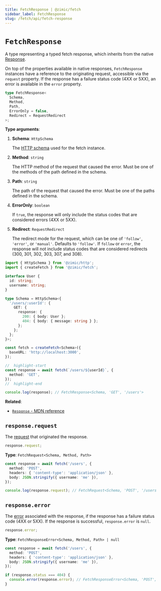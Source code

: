 ```yaml
---
title: FetchResponse | @zimic/fetch
sidebar_label: FetchResponse
slug: /fetch/api/fetch-response
---
```


# `FetchResponse`

A type representing a typed fetch response, which inherits from the native
[Response](https://developer.mozilla.org/docs/Web/API/Response).

On top of the properties available in native responses, `FetchResponse` instances have a reference to the originating
request, accessible via the `request` property. If the response has a failure status code (4XX or 5XX), an error is
available in the `error` property.

```ts
type FetchResponse<
  Schema,
  Method,
  Path,
  ErrorOnly = false,
  Redirect = RequestRedirect
>;
```

**Type arguments**:

1. **Schema**: `HttpSchema`

   The [HTTP schema](/docs/zimic-http/guides/1-schemas.md) used for the fetch instance.

2. **Method**: `string`

   The HTTP method of the request that caused the error. Must be one of the methods of the path defined in the schema.

3. **Path**: `string`

   The path of the request that caused the error. Must be one of the paths defined in the schema.

4. **ErrorOnly**: `boolean`

   If `true`, the response will only include the status codes that are considered errors (4XX or 5XX).

5. **Redirect**: `RequestRedirect`

   The redirect mode for the request, which can be one of `'follow'`, `'error'`, or `'manual'`. Defaults to `'follow'`.
   If `follow` or `error`, the response will not include status codes that are considered redirects (300, 301, 302, 303,
   307, and 308).

```ts
import { HttpSchema } from '@zimic/http';
import { createFetch } from '@zimic/fetch';

interface User {
  id: string;
  username: string;
}

type Schema = HttpSchema<{
  '/users/:userId': {
    GET: {
      response: {
        200: { body: User };
        404: { body: { message: string } };
      };
    };
  };
}>;

const fetch = createFetch<Schema>({
  baseURL: 'http://localhost:3000',
});

//  highlight-start
const response = await fetch(`/users/${userId}`, {
  method: 'GET',
});
//  highlight-end

console.log(response); // FetchResponse<Schema, 'GET', '/users'>
```

**Related**:

- [`Response` - MDN reference](https://developer.mozilla.org/docs/Web/API/Response)

## `response.request`

The [request](/docs/zimic-fetch/api/3-fetch-request.md) that originated the response.

```ts
response.request;
```

**Type**: `FetchRequest<Schema, Method, Path>`

```ts
const response = await fetch('/users', {
  method: 'POST',
  headers: { 'content-type': 'application/json' },
  body: JSON.stringify({ username: 'me' }),
});

console.log(response.request); // FetchRequest<Schema, 'POST', '/users'>
```

## `response.error`

The [error](/docs/zimic-fetch/api/5-fetch-response-error.md) associated with the response, if the response has a failure
status code (4XX or 5XX). If the response is successful, `response.error` is `null`.

```ts
response.error;
```

**Type**: `FetchResponseError<Schema, Method, Path> | null`

```ts
const response = await fetch('/users', {
  method: 'POST',
  headers: { 'content-type': 'application/json' },
  body: JSON.stringify({ username: 'me' }),
});

if (response.status === 404) {
  console.error(response.error); // FetchResponseError<Schema, 'POST', '/users'>
}
```

